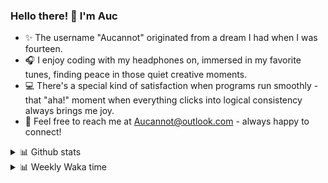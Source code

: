 ### Hello there! 👋 I'm Auc

- ✨ The username "Aucannot" originated from a dream I had when I was fourteen.  
- 🎧 I enjoy coding with my headphones on, immersed in my favorite tunes, finding peace in those quiet creative moments.  
- 💻 There's a special kind of satisfaction when programs run smoothly - that "aha!" moment when everything clicks into logical consistency always brings me joy.
- 📧 Feel free to reach me at [Aucannot@outlook.com](mailto:Aucannot@outlook.com) - always happy to connect!

<details>
  <summary>📊 Github stats</summary>
  <div align="center">
    <img height="180em" src="https://github-readme-stats-delta-three-96.vercel.app/api?username=Aucannot&theme=tokyonight&count_private=true&show_icons=true&include_all_commits=true&custom_title=GitHub_Stats"/>
    <img height="180em" src="https://github-readme-stats-delta-three-96.vercel.app/api/top-langs/?username=Aucannot&theme=tokyonight&layout=compact&hide=CMake,Makefile"/>
  </div>
</details>
<details>
  <summary>📊 Weekly Waka time</summary>
  
  <!--START_SECTION:waka-->

```txt
C++           2 hrs 47 mins   ███████████░░░░░░░░░░░░░░   44.65 %
Python        2 hrs 12 mins   █████████░░░░░░░░░░░░░░░░   35.39 %
Bash          25 mins         █▓░░░░░░░░░░░░░░░░░░░░░░░   06.67 %
Docker        24 mins         █▓░░░░░░░░░░░░░░░░░░░░░░░   06.50 %
Cuda          21 mins         █▒░░░░░░░░░░░░░░░░░░░░░░░   05.69 %
```

<!--END_SECTION:waka-->
</details>
